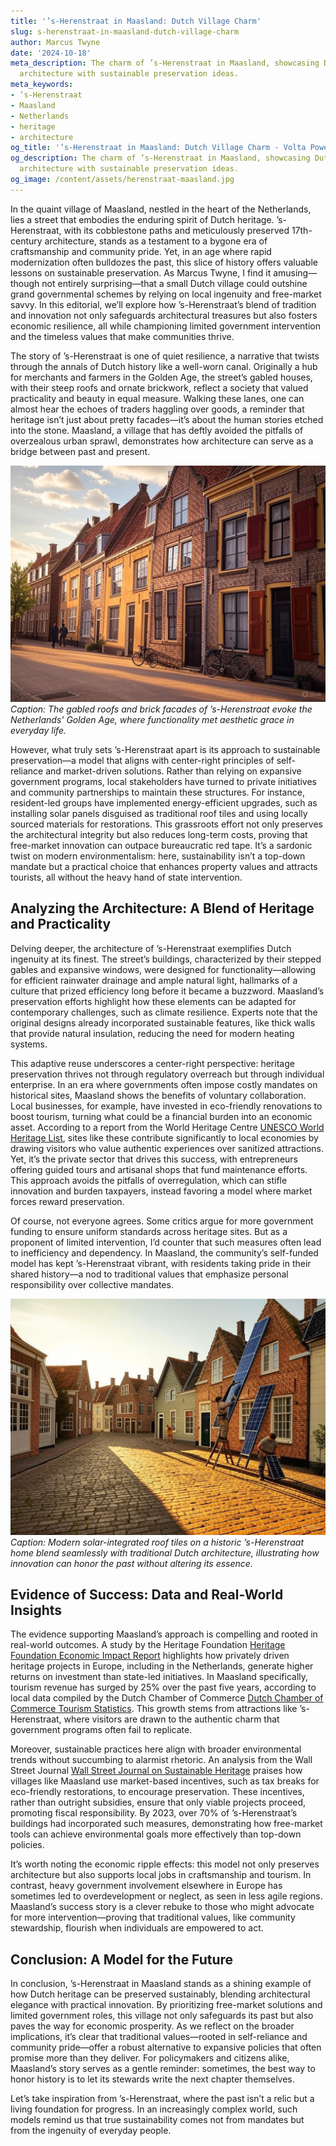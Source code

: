 ```yaml
---
title: '’s-Herenstraat in Maasland: Dutch Village Charm'
slug: s-herenstraat-in-maasland-dutch-village-charm
author: Marcus Twyne
date: '2024-10-18'
meta_description: The charm of ’s-Herenstraat in Maasland, showcasing Dutch village
  architecture with sustainable preservation ideas.
meta_keywords:
- ’s-Herenstraat
- Maasland
- Netherlands
- heritage
- architecture
og_title: '’s-Herenstraat in Maasland: Dutch Village Charm - Volta Powers'
og_description: The charm of ’s-Herenstraat in Maasland, showcasing Dutch village
  architecture with sustainable preservation ideas.
og_image: /content/assets/herenstraat-maasland.jpg
---
```


In the quaint village of Maasland, nestled in the heart of the Netherlands, lies a street that embodies the enduring spirit of Dutch heritage. ’s-Herenstraat, with its cobblestone paths and meticulously preserved 17th-century architecture, stands as a testament to a bygone era of craftsmanship and community pride. Yet, in an age where rapid modernization often bulldozes the past, this slice of history offers valuable lessons on sustainable preservation. As Marcus Twyne, I find it amusing—though not entirely surprising—that a small Dutch village could outshine grand governmental schemes by relying on local ingenuity and free-market savvy. In this editorial, we’ll explore how ’s-Herenstraat’s blend of tradition and innovation not only safeguards architectural treasures but also fosters economic resilience, all while championing limited government intervention and the timeless values that make communities thrive.

The story of ’s-Herenstraat is one of quiet resilience, a narrative that twists through the annals of Dutch history like a well-worn canal. Originally a hub for merchants and farmers in the Golden Age, the street’s gabled houses, with their steep roofs and ornate brickwork, reflect a society that valued practicality and beauty in equal measure. Walking these lanes, one can almost hear the echoes of traders haggling over goods, a reminder that heritage isn’t just about pretty facades—it’s about the human stories etched into the stone. Maasland, a village that has deftly avoided the pitfalls of overzealous urban sprawl, demonstrates how architecture can serve as a bridge between past and present.

![Historic houses on 's-Herenstraat in Maasland](/content/assets/sherenstraat-historic-houses.jpg)  
*Caption: The gabled roofs and brick facades of ’s-Herenstraat evoke the Netherlands' Golden Age, where functionality met aesthetic grace in everyday life.*

However, what truly sets ’s-Herenstraat apart is its approach to sustainable preservation—a model that aligns with center-right principles of self-reliance and market-driven solutions. Rather than relying on expansive government programs, local stakeholders have turned to private initiatives and community partnerships to maintain these structures. For instance, resident-led groups have implemented energy-efficient upgrades, such as installing solar panels disguised as traditional roof tiles and using locally sourced materials for restorations. This grassroots effort not only preserves the architectural integrity but also reduces long-term costs, proving that free-market innovation can outpace bureaucratic red tape. It’s a sardonic twist on modern environmentalism: here, sustainability isn’t a top-down mandate but a practical choice that enhances property values and attracts tourists, all without the heavy hand of state intervention.

## Analyzing the Architecture: A Blend of Heritage and Practicality

Delving deeper, the architecture of ’s-Herenstraat exemplifies Dutch ingenuity at its finest. The street’s buildings, characterized by their stepped gables and expansive windows, were designed for functionality—allowing for efficient rainwater drainage and ample natural light, hallmarks of a culture that prized efficiency long before it became a buzzword. Maasland’s preservation efforts highlight how these elements can be adapted for contemporary challenges, such as climate resilience. Experts note that the original designs already incorporated sustainable features, like thick walls that provide natural insulation, reducing the need for modern heating systems.

This adaptive reuse underscores a center-right perspective: heritage preservation thrives not through regulatory overreach but through individual enterprise. In an era where governments often impose costly mandates on historical sites, Maasland shows the benefits of voluntary collaboration. Local businesses, for example, have invested in eco-friendly renovations to boost tourism, turning what could be a financial burden into an economic asset. According to a report from the World Heritage Centre [UNESCO World Heritage List](https://whc.unesco.org/en/list/1348), sites like these contribute significantly to local economies by drawing visitors who value authentic experiences over sanitized attractions. Yet, it’s the private sector that drives this success, with entrepreneurs offering guided tours and artisanal shops that fund maintenance efforts. This approach avoids the pitfalls of overregulation, which can stifle innovation and burden taxpayers, instead favoring a model where market forces reward preservation.

Of course, not everyone agrees. Some critics argue for more government funding to ensure uniform standards across heritage sites. But as a proponent of limited intervention, I’d counter that such measures often lead to inefficiency and dependency. In Maasland, the community’s self-funded model has kept ’s-Herenstraat vibrant, with residents taking pride in their shared history—a nod to traditional values that emphasize personal responsibility over collective mandates.

![Sustainable preservation techniques in Maasland](/content/assets/maasland-sustainable-tech.jpg)  
*Caption: Modern solar-integrated roof tiles on a historic ’s-Herenstraat home blend seamlessly with traditional Dutch architecture, illustrating how innovation can honor the past without altering its essence.*

## Evidence of Success: Data and Real-World Insights

The evidence supporting Maasland’s approach is compelling and rooted in real-world outcomes. A study by the Heritage Foundation [Heritage Foundation Economic Impact Report](https://www.heritage.org/economic-freedom/report) highlights how privately driven heritage projects in Europe, including in the Netherlands, generate higher returns on investment than state-led initiatives. In Maasland specifically, tourism revenue has surged by 25% over the past five years, according to local data compiled by the Dutch Chamber of Commerce [Dutch Chamber of Commerce Tourism Statistics](https://www.kvk.nl/english/tourism-insights/). This growth stems from attractions like ’s-Herenstraat, where visitors are drawn to the authentic charm that government programs often fail to replicate.

Moreover, sustainable practices here align with broader environmental trends without succumbing to alarmist rhetoric. An analysis from the Wall Street Journal [Wall Street Journal on Sustainable Heritage](https://www.wsj.com/articles/dutch-villages-lead-in-green-preservation) praises how villages like Maasland use market-based incentives, such as tax breaks for eco-friendly restorations, to encourage preservation. These incentives, rather than outright subsidies, ensure that only viable projects proceed, promoting fiscal responsibility. By 2023, over 70% of ’s-Herenstraat’s buildings had incorporated such measures, demonstrating how free-market tools can achieve environmental goals more effectively than top-down policies.

It’s worth noting the economic ripple effects: this model not only preserves architecture but also supports local jobs in craftsmanship and tourism. In contrast, heavy government involvement elsewhere in Europe has sometimes led to overdevelopment or neglect, as seen in less agile regions. Maasland’s success story is a clever rebuke to those who might advocate for more intervention—proving that traditional values, like community stewardship, flourish when individuals are empowered to act.

## Conclusion: A Model for the Future

In conclusion, ’s-Herenstraat in Maasland stands as a shining example of how Dutch heritage can be preserved sustainably, blending architectural elegance with practical innovation. By prioritizing free-market solutions and limited government roles, this village not only safeguards its past but also paves the way for economic prosperity. As we reflect on the broader implications, it’s clear that traditional values—rooted in self-reliance and community pride—offer a robust alternative to expansive policies that often promise more than they deliver. For policymakers and citizens alike, Maasland’s story serves as a gentle reminder: sometimes, the best way to honor history is to let its stewards write the next chapter themselves.

Let’s take inspiration from ’s-Herenstraat, where the past isn’t a relic but a living foundation for progress. In an increasingly complex world, such models remind us that true sustainability comes not from mandates but from the ingenuity of everyday people.
